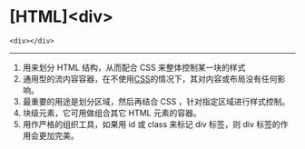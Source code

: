 # \[HTML]\<div>

`<div></div>`

***

1.  用来划分 HTML 结构，从而配合 CSS 来整体控制某一块的样式
2.  通用型的流内容容器，在不使用[CSS](https://developer.mozilla.org/zh-CN/docs/Glossary/CSS "CSS")的情况下，其对内容或布局没有任何影响。
3.  最重要的用途是划分区域，然后再结合 CSS ，针对指定区域进行样式控制。
4.  块级元素，它可用做组合其它 HTML 元素的容器。
5.  用作严格的组织工具，如果用 id 或 class 来标记 div 标签，则 div 标签的作用会更加完美。

